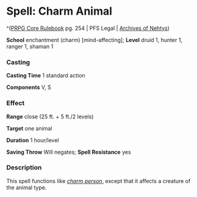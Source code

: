 # Spell: Charm Animal

^([PRPG Core Rulebook][ss-charm-animal] pg. 254 | PFS Legal | [Archives of Nehtys][sn-charm-animal])

**School** enchantment (charm) [mind-affecting]; **Level** druid 1, hunter 1, ranger 1, shaman 1

### Casting

**Casting Time** 1 standard action  

**Components** V, S

### Effect

**Range** close (25 ft. + 5 ft./2 levels)  

**Target** one animal  

**Duration** 1 hour/level  

**Saving Throw** Will negates; **Spell Resistance** yes

### Description

This spell functions like _[charm person]_, except that it affects a creature of the animal type.

[ss-charm-animal]: http://paizo.com/pathfinderRPG/v57
[sn-charm-animal]: http://www.archivesofnethys.com/SpellDisplay.aspx?ItemName=Charm%20Animal
[charm person]: http://www.archivesofnethys.com/SpellDisplay.aspx?ItemName=charm%20person